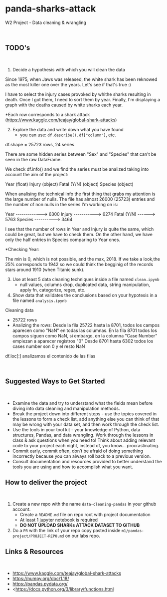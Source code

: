 

# panda-sharks-attack
W2 Project - Data cleaning & wrangling

​
## TODO's
​
1. Decide a hypothesis with which you will clean the data

Since 1975, when Jaws was released, the white shark has been reknowed as the most killer one over the years.
Let's see if that's true :)


I have to select the injury cases provoked by whithe sharks resulting in death.
Once I got them, I need to sort them by year.
Finally, I'm displaying a graph with the deaths caused by white sharks each year.
   
*Each row corresponds to a shark attack (https://www.kaggle.com/teajay/global-shark-attacks)  


2. Explore the data and write down what you have found
   - you can use: `df.describe()`, `df["column"]`, etc.
 
df.shape = 25723 rows, 24 series

There are some hidden series between "Sex" and "Species" that can't be seen in the raw DataFrame.

We check df.info() and we find the series must be analized taking into account the aim of the project:

Year (float)
Injury (object)
Fatal (Y/N) (object)
Species (object)

When analising the technical info the first thing that grabs my attention is the large number of nulls.
The file has almost 26000 (25723) entries and the number of non nulls in the series I'm working on is:

Year -------------> 6300
Injury -----------> 6274
Fatal (Y/N) ------> 5763 
Species ----------> 3464
   
I see that the number of rows in Year and Injury is quite the same, which could be great, but we have to check them.
On the other hand, we have only the half entries in Species comparing to Year ones.

*Checking Year: 

The min is 0, which is not possible, and the max, 2018.
If we take a look,the 25% corresponds to 1942 so we could think the begginig of the records stars around 1910 (when Titanic sunk).



   


3. Use at least 5 data cleaning techniques inside a file named `clean.ipynb`
   - null values, columns drop, duplicated data, string manipulation, apply fn, categorize, regex, etc.
4. Show data that validates the conclusions based on your hypotesis in a file named `analysis.ipynb`



Cleaning data 

- 25722 rows 
- Analizing the rows:
Desde la fila 25722 hasta la 8701, todos los campos aparecen como "NaN" en todas las columnas.
En la fila 8701 todos los campos siguen como NaN, si embargo, en la columna "Case Number" empiezan a aparecer registros "0"
Desde 8701 hasta 6302 todos los cases number son 0 y el resto NaN

df.loc[:] analizamos el contenido de las filas


 

​
## Suggested Ways to Get Started
​
- Examine the data and try to understand what the fields mean before diving into data cleaning and manipulation methods.
- Break the project down into different steps - use the topics covered in the lessons to form a check list, add anything else you can think of that may be wrong with your data set, and then work through the check list.
- Use the tools in your tool kit - your knowledge of Python, data structures, Pandas, and data wrangling.
  Work through the lessons in class & ask questions when you need to! Think about adding relevant code to your project each night, instead of, you know... procrastinating.
- Commit early, commit often, don’t be afraid of doing something incorrectly because you can always roll back to a previous version.
- Consult documentation and resources provided to better understand the tools you are using and how to accomplish what you want.
​
## How to deliver the project
​
1. Create a new repo with the name `data-cleaning-pandas` in your github account.
   - Create a `README.md` file on repo root with project documentation
   - At least 1 jupyter notebook is required
   - **DO NOT UPLOAD SHARKs ATTACK DATASET TO GITHUB**
2. Do a `PR` with the link of your repo copy pasted inside `m1/pandas-project/PROJECT-REPO.md` on our labs repo.
​
## Links & Resources
​
- <https://www.kaggle.com/teajay/global-shark-attacks>
- <https://numpy.org/doc/1.18/>
- <https://pandas.pydata.org/>
- <https://docs.python.org/3/library/functions.html